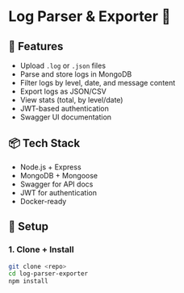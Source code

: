 # Log Parser & Exporter 🚀

## 🔧 Features

- Upload `.log` or `.json` files
- Parse and store logs in MongoDB
- Filter logs by level, date, and message content
- Export logs as JSON/CSV
- View stats (total, by level/date)
- JWT-based authentication
- Swagger UI documentation

## 📦 Tech Stack

- Node.js + Express
- MongoDB + Mongoose
- Swagger for API docs
- JWT for authentication
- Docker-ready

## 🚀 Setup

### 1. Clone + Install

```bash
git clone <repo>
cd log-parser-exporter
npm install
```
